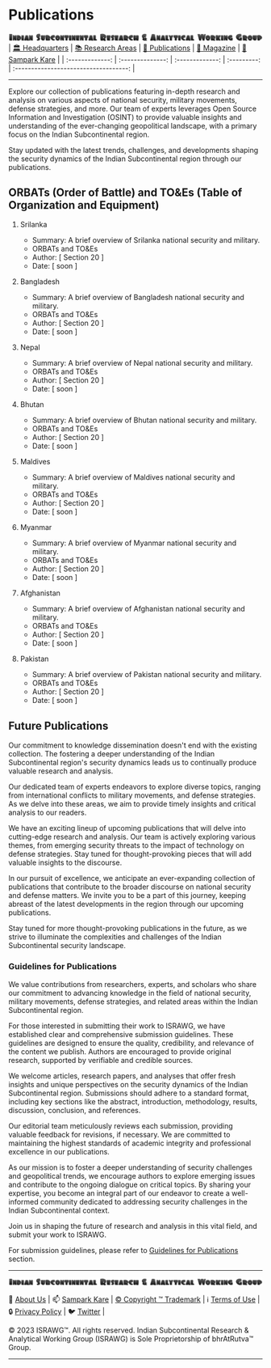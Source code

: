 # **Publications**

![ISRAWG Logo](../israwg_logo.png)
| [🏛️ Headquarters](../home.md) | [📚 Research Areas](../aboutus/research.md) | [📝 Publications](../publication/publications.md) | [📰 Magazine](magazine.md) | [📮 Sampark Kare](../aboutus/sampark.md) |
| :-------------: | :--------------: | :-------------: | :---------: | :-----------------------------------: |

___

Explore our collection of publications featuring in-depth research and analysis on various aspects of national security, military movements, defense strategies, and more. Our team of experts leverages Open Source Information and Investigation (OSINT) to provide valuable insights and understanding of the ever-changing geopolitical landscape, with a primary focus on the Indian Subcontinental region.

Stay updated with the latest trends, challenges, and developments shaping the security dynamics of the Indian Subcontinental region through our publications.

## ORBATs (Order of Battle) and TO&Es (Table of Organization and Equipment)

1. Srilanka
   - Summary: A brief overview of Srilanka national security and military.
   - ORBATs and TO&Es
   - Author: [ Section 20 ]
   - Date: [ soon ]

2. Bangladesh
   - Summary: A brief overview of Bangladesh national security and military.
   - ORBATs and TO&Es
   - Author: [ Section 20 ]
   - Date: [ soon ]

3. Nepal
   - Summary: A brief overview of Nepal national security and military.
   - ORBATs and TO&Es
   - Author: [ Section 20 ]
   - Date: [ soon ]

4. Bhutan
   - Summary: A brief overview of Bhutan national security and military.
   - ORBATs and TO&Es
   - Author: [ Section 20 ]
   - Date: [ soon ]

5. Maldives
   - Summary: A brief overview of Maldives national security and military.
   - ORBATs and TO&Es
   - Author: [ Section 20 ]
   - Date: [ soon ]

6. Myanmar
   - Summary: A brief overview of Myanmar national security and military.
   - ORBATs and TO&Es
   - Author: [ Section 20 ]
   - Date: [ soon ]

7. Afghanistan
   - Summary: A brief overview of Afghanistan national security and military.
   - ORBATs and TO&Es
   - Author: [ Section 20 ]
   - Date: [ soon ]

8. Pakistan
   - Summary: A brief overview of Pakistan national security and military.
   - ORBATs and TO&Es
   - Author: [ Section 20 ]
   - Date: [ soon ]

## Future Publications

Our commitment to knowledge dissemination doesn't end with the existing collection. The fostering a deeper understanding of the Indian Subcontinental region's security dynamics leads us to continually produce valuable research and analysis.

Our dedicated team of experts endeavors to explore diverse topics, ranging from international conflicts to military movements, and defense strategies. As we delve into these areas, we aim to provide timely insights and critical analysis to our readers.

We have an exciting lineup of upcoming publications that will delve into cutting-edge research and analysis. Our team is actively exploring various themes, from emerging security threats to the impact of technology on defense strategies. Stay tuned for thought-provoking pieces that will add valuable insights to the discourse.

In our pursuit of excellence, we anticipate an ever-expanding collection of publications that contribute to the broader discourse on national security and defense matters. We invite you to be a part of this journey, keeping abreast of the latest developments in the region through our upcoming publications.

Stay tuned for more thought-provoking publications in the future, as we strive to illuminate the complexities and challenges of the Indian Subcontinental security landscape.

### **Guidelines for Publications**

We value contributions from researchers, experts, and scholars who share our commitment to advancing knowledge in the field of national security, military movements, defense strategies, and related areas within the Indian Subcontinental region.

For those interested in submitting their work to ISRAWG, we have established clear and comprehensive submission guidelines. These guidelines are designed to ensure the quality, credibility, and relevance of the content we publish. Authors are encouraged to provide original research, supported by verifiable and credible sources.

We welcome articles, research papers, and analyses that offer fresh insights and unique perspectives on the security dynamics of the Indian Subcontinental region. Submissions should adhere to a standard format, including key sections like the abstract, introduction, methodology, results, discussion, conclusion, and references.

Our editorial team meticulously reviews each submission, providing valuable feedback for revisions, if necessary. We are committed to maintaining the highest standards of academic integrity and professional excellence in our publications.

As our mission is to foster a deeper understanding of security challenges and geopolitical trends, we encourage authors to explore emerging issues and contribute to the ongoing dialogue on critical topics. By sharing your expertise, you become an integral part of our endeavor to create a well-informed community dedicated to addressing security challenges in the Indian Subcontinental context.

Join us in shaping the future of research and analysis in this vital field, and submit your work to ISRAWG.

For submission guidelines, please refer to [Guidelines for Publications](guideline.md) section.

___

![Indian Subcontinental Research & Analytical Working Group (ISRAWG)](../israwg_logo.png)

📝 [About Us](../aboutus/about.md) | 📫 [Sampark Kare](../aboutus/sampark.md) | [© Copyright ™️ Trademark](../aboutus/copyright&trademark.md) |
ℹ️ [Terms of Use](../aboutus/termsofuse.md) | 🔒 [Privacy Policy](../aboutus/privacy&policy.md) | 🐦 [Twitter](https://twitter.com/israwg_) |

© 2023 ISRAWG™️. All rights reserved.
Indian Subcontinental Research & Analytical Working Group (ISRAWG) is Sole Proprietorship of bhrAtRutva™️ Group.

___
